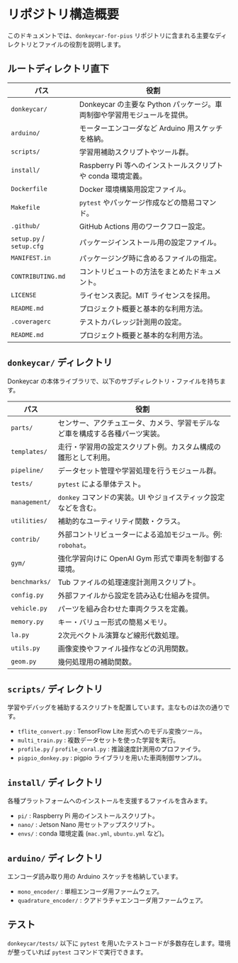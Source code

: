 # リポジトリ構造概要

このドキュメントでは、`donkeycar-for-pius` リポジトリに含まれる主要なディレクトリとファイルの役割を説明します。

## ルートディレクトリ直下

| パス | 役割 |
| --- | --- |
| `donkeycar/` | Donkeycar の主要な Python パッケージ。車両制御や学習用モジュールを提供。 |
| `arduino/` | モーターエンコーダなど Arduino 用スケッチを格納。 |
| `scripts/` | 学習用補助スクリプトやツール群。 |
| `install/` | Raspberry Pi 等へのインストールスクリプトや conda 環境定義。 |
| `Dockerfile` | Docker 環境構築用設定ファイル。 |
| `Makefile` | `pytest` やパッケージ作成などの簡易コマンド。 |
| `.github/` | GitHub Actions 用のワークフロー設定。 |
| `setup.py` / `setup.cfg` | パッケージインストール用の設定ファイル。 |
| `MANIFEST.in` | パッケージング時に含めるファイルの指定。 |
| `CONTRIBUTING.md` | コントリビュートの方法をまとめたドキュメント。 |
| `LICENSE` | ライセンス表記。MIT ライセンスを採用。 |
| `README.md` | プロジェクト概要と基本的な利用方法。 |
| `.coveragerc` | テストカバレッジ計測用の設定。 |
| `README.md` | プロジェクト概要と基本的な利用方法。 |

## `donkeycar/` ディレクトリ

Donkeycar の本体ライブラリで、以下のサブディレクトリ・ファイルを持ちます。

| パス | 役割 |
| --- | --- |
| `parts/` | センサー、アクチュエータ、カメラ、学習モデルなど車を構成する各種パーツ実装。 |
| `templates/` | 走行・学習用の設定スクリプト例。カスタム構成の雛形として利用。 |
| `pipeline/` | データセット管理や学習処理を行うモジュール群。 |
| `tests/` | `pytest` による単体テスト。 |
| `management/` | `donkey` コマンドの実装。UI やジョイスティック設定などを含む。 |
| `utilities/` | 補助的なユーティリティ関数・クラス。 |
| `contrib/` | 外部コントリビューターによる追加モジュール。例: `robohat`。 |
| `gym/` | 強化学習向けに OpenAI Gym 形式で車両を制御する環境。 |
| `benchmarks/` | Tub ファイルの処理速度計測用スクリプト。 |
| `config.py` | 外部ファイルから設定を読み込む仕組みを提供。 |
| `vehicle.py` | パーツを組み合わせた車両クラスを定義。 |
| `memory.py` | キー・バリュー形式の簡易メモリ。 |
| `la.py` | 2次元ベクトル演算など線形代数処理。 |
| `utils.py` | 画像変換やファイル操作などの汎用関数。 |
| `geom.py` | 幾何処理用の補助関数。 |

## `scripts/` ディレクトリ

学習やデバッグを補助するスクリプトを配置しています。主なものは次の通りです。

- `tflite_convert.py` : TensorFlow Lite 形式へのモデル変換ツール。
- `multi_train.py` : 複数データセットを使った学習を実行。
- `profile.py` / `profile_coral.py` : 推論速度計測用のプロファイラ。
- `pigpio_donkey.py` : pigpio ライブラリを用いた車両制御サンプル。

## `install/` ディレクトリ

各種プラットフォームへのインストールを支援するファイルを含みます。

- `pi/` : Raspberry Pi 用のインストールスクリプト。
- `nano/` : Jetson Nano 用セットアップスクリプト。
- `envs/` : conda 環境定義 (`mac.yml`, `ubuntu.yml` など)。

## `arduino/` ディレクトリ

エンコーダ読み取り用の Arduino スケッチを格納しています。

- `mono_encoder/` : 単相エンコーダ用ファームウェア。
- `quadrature_encoder/` : クアドラチャエンコーダ用ファームウェア。

## テスト

`donkeycar/tests/` 以下に `pytest` を用いたテストコードが多数存在します。環境が整っていれば `pytest` コマンドで実行できます。
